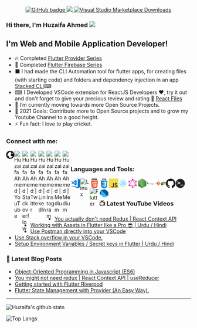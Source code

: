 <p align="center">
  <a href="https://github.com/Huzaifaahmed20">
    <img src="https://img.shields.io/github/followers/Huzaifaahmed20?label=Followers&logo=GitHub&style=for-the-badge" alt="GitHub badge" />
  </a>
  <a href="http://twitter.com/Huzaifa_Ahmed19">
    <img src="https://img.shields.io/twitter/follow/Huzaifa_Ahmed19?label=Twitter&logo=twitter&style=for-the-badge" />
  </a>
<!--   <a href="https://www.youtube.com/c/LivDev">
    <img src="https://img.shields.io/youtube/views/zFuATOlE77w?label=YouTube&logo=YouTube&style=for-the-badge" />
  </a> -->
  <a href="https://marketplace.visualstudio.com/items?itemName=Huzaifa-Ahmed.react-files">
   <img alt="Visual Studio Marketplace Downloads" src="https://img.shields.io/visual-studio-marketplace/i/Huzaifa-Ahmed.react-files?color=%23007ACC&label=VS%20Code%20Extension&logo=Visual%20Studio%20Code&style=for-the-badge"/>
  </a>
</p>

### Hi there, I'm Huzaifa Ahmed <a href="https://www.huzaifaahmed.com/"><img src="https://media.giphy.com/media/hvRJCLFzcasrR4ia7z/giphy.gif" width="25px"></a>

## I'm Web and Mobile Application Developer!
- 🔥 Completed [Flutter Provider Series][flutter-provider-series]
- 🔭 Completed [Flutter Firebase Series][youtube-flutter-playlist]
- ⬛️  I had made the CLI Automation tool for flutter apps, for creating files (with starting code) and folders and dependency injection in an app [Stacked CLI][stacked-cli]⌨
- ⌨ I Developed VSCode extension for ReactJS Developers ❤️️, try it out and don't forget to give your precious review and rating 🌟 [React Files][react-files]
- 🌱  I’m currently moving towards more Open Source Projects.
- 🥅  2021 Goals: Contribute more to Open Source projects and to grow my Youtube Channel to a good height.
- ⚡  Fun fact: I love to play cricket.

### Connect with me:

[<img align="left" width="22px" src="https://raw.githubusercontent.com/iconic/open-iconic/master/svg/globe.svg" />][website]
[<img align="left" alt="Huzaifa Ahmed | YouTube" width="22px" src="https://cdn.jsdelivr.net/npm/simple-icons@v3/icons/youtube.svg" />][youtube]
[<img align="left" alt="Huzaifa Ahmed | Stackoverflow" width="22px" src="https://logodix.com/logo/379478.png" />][stackoverflow]
[<img align="left" alt="Huzaifa Ahmed | Twitter" width="22px" src="https://cdn.jsdelivr.net/npm/simple-icons@v3/icons/twitter.svg" />][twitter]
[<img align="left" alt="Huzaifa Ahmed | LinkedIn" width="22px" src="https://cdn.jsdelivr.net/npm/simple-icons@v3/icons/linkedin.svg" />][linkedin]
[<img align="left" alt="Huzaifa Ahmed | Instagram" width="22px" src="https://cdn.jsdelivr.net/npm/simple-icons@v3/icons/instagram.svg" />][instagram]
[<img align="left" alt="Huzaifa Ahmed | Medium" width="22px" src="https://seeklogo.com/images/M/medium-logo-93CDCF6451-seeklogo.com.png" />][medium]
[<img align="left" alt="Huzaifa Ahmed | Medium" width="22px" src="https://cdn.hashnode.com/res/hashnode/image/upload/v1592752137870/scHk9tTaA.png?auto=compress" />][hashnode]
<br />

### Languages and Tools:

<img align="left" alt="Visual Studio Code" width="26px" src="https://raw.githubusercontent.com/github/explore/80688e429a7d4ef2fca1e82350fe8e3517d3494d/topics/visual-studio-code/visual-studio-code.png" />

<img align="left" alt="Linux" width="26px" src="https://1000logos.net/wp-content/uploads/2017/03/LINUX-LOGO.png" />

<img align="left" alt="HTML5" width="26px" src="https://raw.githubusercontent.com/github/explore/80688e429a7d4ef2fca1e82350fe8e3517d3494d/topics/html/html.png" />

<img align="left" alt="CSS3" width="26px" src="https://raw.githubusercontent.com/github/explore/80688e429a7d4ef2fca1e82350fe8e3517d3494d/topics/css/css.png" />

<img align="left" alt="JavaScript" width="26px" src="https://raw.githubusercontent.com/github/explore/80688e429a7d4ef2fca1e82350fe8e3517d3494d/topics/javascript/javascript.png" />

<img align="left" alt="React" width="26px" src="https://raw.githubusercontent.com/github/explore/80688e429a7d4ef2fca1e82350fe8e3517d3494d/topics/react/react.png" />

<img align="left" alt="GraphQL" width="26px" src="https://raw.githubusercontent.com/github/explore/80688e429a7d4ef2fca1e82350fe8e3517d3494d/topics/graphql/graphql.png" />

<img align="left" alt="Node.js" width="26px" src="https://raw.githubusercontent.com/github/explore/80688e429a7d4ef2fca1e82350fe8e3517d3494d/topics/nodejs/nodejs.png" />

<img align="left" alt="MongoDB" width="26px" src="https://raw.githubusercontent.com/github/explore/80688e429a7d4ef2fca1e82350fe8e3517d3494d/topics/mongodb/mongodb.png" />

<img align="left" alt="Git" width="26px" src="https://raw.githubusercontent.com/github/explore/80688e429a7d4ef2fca1e82350fe8e3517d3494d/topics/git/git.png" />
<img align="left" alt="GitHub" width="26px" src="https://raw.githubusercontent.com/github/explore/78df643247d429f6cc873026c0622819ad797942/topics/github/github.png" />

<img align="left" alt="HTML5" width="26px" src="https://raw.githubusercontent.com/github/explore/80688e429a7d4ef2fca1e82350fe8e3517d3494d/topics/terminal/terminal.png" />

<img align="left" alt="Flutter" width="26px" src="https://cdn.worldvectorlogo.com/logos/flutter-logo.svg" />

<img align="left" alt="Dart" width="26px" src="https://raw.githubusercontent.com/github/explore/80688e429a7d4ef2fca1e82350fe8e3517d3494d/topics/dart/dart.png" />

<br/>
<br/>

### 📺 Latest YouTube Videos
<!-- YOUTUBE:START -->
- [You actually don't need Redux | React Context API](https://www.youtube.com/watch?v=eGdFTkBBvDI)
- [Working with Assets in Flutter like a Pro  😎 | Urdu / Hindi](https://www.youtube.com/watch?v=Vi5uYj9eOvw)
- [Use Postman directly into your VSCode](https://www.youtube.com/watch?v=wnQFqpsza1I)
- [Use Stack overflow in your VSCode.](https://www.youtube.com/watch?v=PqE57VcSspQ)
- [Setup Environment Variables / Secret keys in Flutter | Urdu / Hindi](https://www.youtube.com/watch?v=MpvyMyKi4Ek)
<!-- YOUTUBE:END -->

### 📕 Latest Blog Posts
<!-- BLOG-POST-LIST:START -->
- [Object-Oriented Programming in Javascript (ES6)](https://huzaifaahmed.com/oop-in-js)
- [You might not need redux | React Context API | useReducer](https://huzaifaahmed.com/context-api)
- [Getting started with Flutter Riverpod](https://huzaifaahmed.com/getting-started-with-flutter-riverpod)
- [Flutter State Management with Provider (An Easy Way).](https://huzaifaahmed.com/flutter-state-management-with-provider-an-easy-way)
<!-- BLOG-POST-LIST:END -->

---

![Huzaifa's github stats](https://github-readme-stats.vercel.app/api?username=Huzaifaahmed20&count_private=true&show_icons=true&theme=highcontrast&hide_border=true&include_all_commits=true)



![Top Langs](https://github-readme-stats.vercel.app/api/top-langs/?username=Huzaifaahmed20&theme=highcontrast&hide_border=true&layout=compact)



[website]: https://huzaifaahmed20.github.io/
[twitter]: https://twitter.com/Huzaifa_Ahmed19
[youtube]: https://www.youtube.com/channel/UCLKS-qC6EvlE7bayfQsWPFw
[youtube-flutter-playlist]: https://www.youtube.com/watch?v=n2Q3eClZW6k&list=PL4r_2P8lRxljxIO1gNY9H1iZMGpYhinLA
[instagram]: https://www.instagram.com/_huzaifaahmed/
[linkedin]: https://www.linkedin.com/in/huzaifa-ahmed-mohammad/
[medium]: https://medium.com/@huzaifaahmed_43162
[hashnode]: https://huzaifaahmed.hashnode.dev/
[stackoverflow]: https://stackoverflow.com/users/8249032/huzaifa-ahmed
[stacked-cli]: https://pub.dev/packages/stacked_cli
[react-files]: https://marketplace.visualstudio.com/items?itemName=Huzaifa-Ahmed.react-files
[flutter-provider-series]: https://www.youtube.com/watch?v=ZiwS2sTmQBA&list=PL4r_2P8lRxlg2eDizFXeiDhWYckwn5zqK
